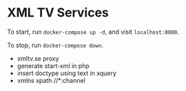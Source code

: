 # XML TV Services

To start, run `docker-compose up -d`, and visit `localhost:8000`.

To stop, run `docker-compose down`.

- xmltv.se proxy
- generate start-xml in php
- insert doctype using text in xquery
- xmlns xpath //*:channel
